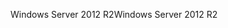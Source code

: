 <span data-ttu-id="178f8-101">Windows Server 2012 R2</span><span class="sxs-lookup"><span data-stu-id="178f8-101">Windows Server 2012 R2</span></span>